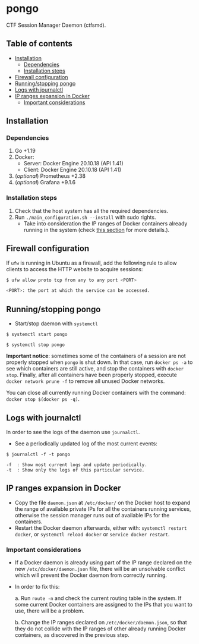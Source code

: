 # pongo
CTF Session Manager Daemon (ctfsmd).

## Table of contents
<!-- vim-markdown-toc GitLab -->

* [Installation](#installation)
	- [Dependencies](#dependencies)
	- [Installation steps](#installation-steps)
* [Firewall configuration](#firewall-configuration)
* [Running/stopping pongo](#runningstopping-pongo)
* [Logs with journalctl](#logs-with-journalctl)
* [IP ranges expansion in Docker](#ip-ranges-expansion-in-docker)
	- [Important considerations](#important-considerations)

<!-- vim-markdown-toc -->

## Installation
### Dependencies
1. Go +1.19
2. Docker:
	* Server: Docker Engine 20.10.18 (API 1.41)
	* Client: Docker Engine 20.10.18 (API 1.41)
3. (_optional_) Prometheus +2.38
4. (_optional_) Grafana +9.1.6

### Installation steps
1. Check that the host system has all the required dependencies.
2. Run `./main_configuration.sh --install` with sudo rights.
	* Take into consideration the IP ranges of Docker containers already running in the system (check [this section](#ip-ranges-expansion-in-Docker) for more details.).

## Firewall configuration
If `ufw` is running in Ubuntu as a firewall, add the following rule to allow clients to access the HTTP website to acquire sessions:

```bash
$ ufw allow proto tcp from any to any port <PORT>

<PORT>: the port at which the service can be accessed.
```

## Running/stopping pongo
* Start/stop daemon with `systemctl`
```
$ systemctl start pongo

$ systemctl stop pongo
```

**Important notice**: sometimes some of the containers of a session are not properly stopped when `pongo` is shut down. In that case, run `docker ps -a` to see which containers are still active, and stop the containers with `docker stop`. Finally, after all containers have been properly stopped, execute `docker network prune -f` to remove all unused Docker networks. 

You can close all currently running Docker containers with the command: `docker stop $(docker ps -q)`.

## Logs with journalctl
In order to see the logs of the daemon use `journalctl`.

* See a periodically updated log of the most current events:
```
$ journalctl -f -t pongo

-f  : Show most current logs and update periodically.
-t  : Show only the logs of this particular service.
```

## IP ranges expansion in Docker
* Copy the file `daemon.json` at `/etc/docker/` on the Docker host to expand the range of available private IPs for all the containers running services, otherwise the session manager runs out of available IPs for the containers.
* Restart the Docker daemon afterwards, either with: `systemctl restart docker`, or `systemctl reload docker` or `service docker restart`.

### Important considerations
* If a Docker daemon is already using part of the IP range declared on the new `/etc/docker/daemon.json` file, there will be an unsolvable conflict which will prevent the Docker daemon from correctly running.
* In order to fix this:
	
	a. Run `route -n` and check the current routing table in the system. If some current Docker containers are assigned to the IPs that you want to use, there will be a problem.
	
	b. Change the IP ranges declared on `/etc/docker/daemon.json`, so that they do not collide with the IP ranges of other already running Docker containers, as discovered in the previous step.
